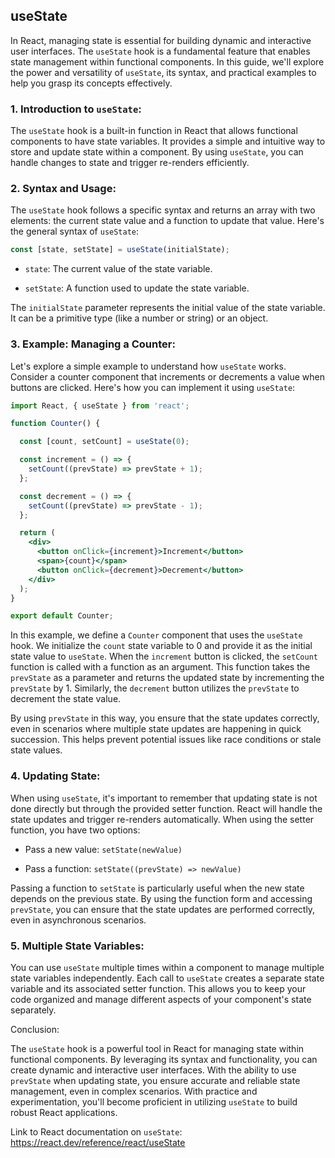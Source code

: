 

## useState

In React, managing state is essential for building dynamic and interactive user interfaces. The `useState` hook is a fundamental feature that enables state management within functional components. In this guide, we'll explore the power and versatility of `useState`, its syntax, and practical examples to help you grasp its concepts effectively.

### 1. Introduction to `useState`:

The `useState` hook is a built-in function in React that allows functional components to have state variables. It provides a simple and intuitive way to store and update state within a component. By using `useState`, you can handle changes to state and trigger re-renders efficiently.

### 2. Syntax and Usage:

The `useState` hook follows a specific syntax and returns an array with two elements: the current state value and a function to update that value. Here's the general syntax of `useState`:

```jsx
const [state, setState] = useState(initialState);
```

- `state`: The current value of the state variable.

- `setState`: A function used to update the state variable.

The `initialState` parameter represents the initial value of the state variable. It can be a primitive type (like a number or string) or an object.

### 3. Example: Managing a Counter:

Let's explore a simple example to understand how `useState` works. Consider a counter component that increments or decrements a value when buttons are clicked. Here's how you can implement it using `useState`:

```jsx
import React, { useState } from 'react';

function Counter() {

  const [count, setCount] = useState(0);

  const increment = () => {
    setCount((prevState) => prevState + 1);
  };

  const decrement = () => {
    setCount((prevState) => prevState - 1);
  };

  return (
    <div>
      <button onClick={increment}>Increment</button>
      <span>{count}</span>
      <button onClick={decrement}>Decrement</button>
    </div>
  );
}

export default Counter;
```

In this example, we define a `Counter` component that uses the `useState` hook. We initialize the `count` state variable to 0 and provide it as the initial state value to `useState`. When the `increment` button is clicked, the `setCount` function is called with a function as an argument. This function takes the `prevState` as a parameter and returns the updated state by incrementing the `prevState` by 1. Similarly, the `decrement` button utilizes the `prevState` to decrement the state value.

By using `prevState` in this way, you ensure that the state updates correctly, even in scenarios where multiple state updates are happening in quick succession. This helps prevent potential issues like race conditions or stale state values.

### 4. Updating State:

When using `useState`, it's important to remember that updating state is not done directly but through the provided setter function. React will handle the state updates and trigger re-renders automatically. When using the setter function, you have two options:

- Pass a new value: `setState(newValue)`

- Pass a function: `setState((prevState) => newValue)`

Passing a function to `setState` is particularly useful when the new state depends on the previous state. By using the function form and accessing `prevState`, you can ensure that the state updates are performed correctly, even in asynchronous scenarios.

### 5. Multiple State Variables:

You can use `useState` multiple times within a component to manage multiple state variables independently. Each call to `useState` creates a separate state variable and its associated setter function. This allows you to keep your code organized and manage different aspects of your component's state separately.

Conclusion:

The `useState` hook is a powerful tool in React for managing state within functional components. By leveraging its syntax and functionality, you can create dynamic and interactive user interfaces. With the ability to use `prevState` when updating state, you ensure accurate and reliable state management, even in complex scenarios. With practice and experimentation, you'll become proficient in utilizing `useState` to build robust React applications.

Link to React documentation on `useState`:  https://react.dev/reference/react/useState